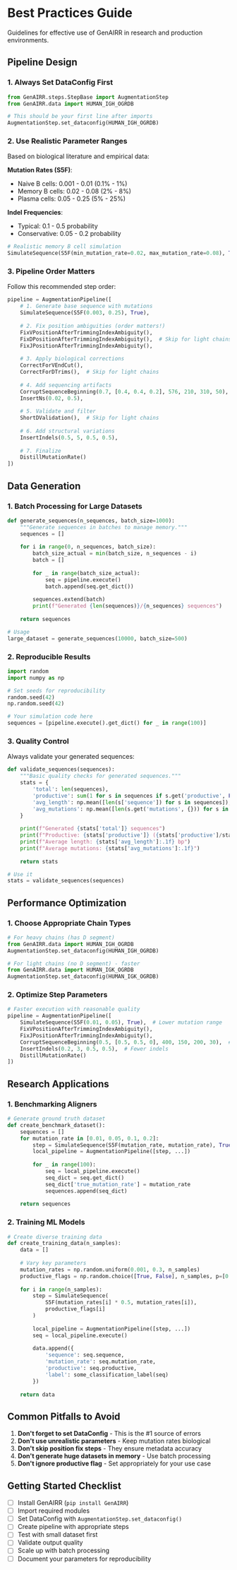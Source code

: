 # Best Practices Guide

Guidelines for effective use of GenAIRR in research and production environments.

## Pipeline Design

### 1. Always Set DataConfig First
```python
from GenAIRR.steps.StepBase import AugmentationStep
from GenAIRR.data import HUMAN_IGH_OGRDB

# This should be your first line after imports
AugmentationStep.set_dataconfig(HUMAN_IGH_OGRDB)
```

### 2. Use Realistic Parameter Ranges
Based on biological literature and empirical data:

**Mutation Rates (S5F)**:
- Naive B cells: 0.001 - 0.01 (0.1% - 1%)
- Memory B cells: 0.02 - 0.08 (2% - 8%)
- Plasma cells: 0.05 - 0.25 (5% - 25%)

**Indel Frequencies**:
- Typical: 0.1 - 0.5 probability
- Conservative: 0.05 - 0.2 probability

```python
# Realistic memory B cell simulation
SimulateSequence(S5F(min_mutation_rate=0.02, max_mutation_rate=0.08), True)
```

### 3. Pipeline Order Matters
Follow this recommended step order:

```python
pipeline = AugmentationPipeline([
    # 1. Generate base sequence with mutations
    SimulateSequence(S5F(0.003, 0.25), True),
    
    # 2. Fix position ambiguities (order matters!)
    FixVPositionAfterTrimmingIndexAmbiguity(),
    FixDPositionAfterTrimmingIndexAmbiguity(),  # Skip for light chains
    FixJPositionAfterTrimmingIndexAmbiguity(),
    
    # 3. Apply biological corrections
    CorrectForVEndCut(),
    CorrectForDTrims(),  # Skip for light chains
    
    # 4. Add sequencing artifacts
    CorruptSequenceBeginning(0.7, [0.4, 0.4, 0.2], 576, 210, 310, 50),
    InsertNs(0.02, 0.5),
    
    # 5. Validate and filter
    ShortDValidation(),  # Skip for light chains
    
    # 6. Add structural variations
    InsertIndels(0.5, 5, 0.5, 0.5),
    
    # 7. Finalize
    DistillMutationRate()
])
```

## Data Generation

### 1. Batch Processing for Large Datasets
```python
def generate_sequences(n_sequences, batch_size=1000):
    """Generate sequences in batches to manage memory."""
    sequences = []
    
    for i in range(0, n_sequences, batch_size):
        batch_size_actual = min(batch_size, n_sequences - i)
        batch = []
        
        for _ in range(batch_size_actual):
            seq = pipeline.execute()
            batch.append(seq.get_dict())
        
        sequences.extend(batch)
        print(f"Generated {len(sequences)}/{n_sequences} sequences")
    
    return sequences

# Usage
large_dataset = generate_sequences(10000, batch_size=500)
```

### 2. Reproducible Results
```python
import random
import numpy as np

# Set seeds for reproducibility
random.seed(42)
np.random.seed(42)

# Your simulation code here
sequences = [pipeline.execute().get_dict() for _ in range(100)]
```

### 3. Quality Control
Always validate your generated sequences:

```python
def validate_sequences(sequences):
    """Basic quality checks for generated sequences."""
    stats = {
        'total': len(sequences),
        'productive': sum(1 for s in sequences if s.get('productive', False)),
        'avg_length': np.mean([len(s['sequence']) for s in sequences]),
        'avg_mutations': np.mean([len(s.get('mutations', {})) for s in sequences])
    }
    
    print(f"Generated {stats['total']} sequences")
    print(f"Productive: {stats['productive']} ({stats['productive']/stats['total']*100:.1f}%)")
    print(f"Average length: {stats['avg_length']:.1f} bp")
    print(f"Average mutations: {stats['avg_mutations']:.1f}")
    
    return stats

# Use it
stats = validate_sequences(sequences)
```

## Performance Optimization

### 1. Choose Appropriate Chain Types
```python
# For heavy chains (has D segment)
from GenAIRR.data import HUMAN_IGH_OGRDB
AugmentationStep.set_dataconfig(HUMAN_IGH_OGRDB)

# For light chains (no D segment) - faster
from GenAIRR.data import HUMAN_IGK_OGRDB
AugmentationStep.set_dataconfig(HUMAN_IGK_OGRDB)
```

### 2. Optimize Step Parameters
```python
# Faster execution with reasonable quality
pipeline = AugmentationPipeline([
    SimulateSequence(S5F(0.01, 0.05), True),  # Lower mutation range
    FixVPositionAfterTrimmingIndexAmbiguity(),
    FixJPositionAfterTrimmingIndexAmbiguity(),
    CorruptSequenceBeginning(0.5, [0.5, 0.5, 0], 400, 150, 200, 30),  # Reduced complexity
    InsertIndels(0.2, 3, 0.5, 0.5),  # Fewer indels
    DistillMutationRate()
])
```

## Research Applications

### 1. Benchmarking Aligners
```python
# Generate ground truth dataset
def create_benchmark_dataset():
    sequences = []
    for mutation_rate in [0.01, 0.05, 0.1, 0.2]:
        step = SimulateSequence(S5F(mutation_rate, mutation_rate), True)
        local_pipeline = AugmentationPipeline([step, ...])
        
        for _ in range(100):
            seq = local_pipeline.execute()
            seq_dict = seq.get_dict()
            seq_dict['true_mutation_rate'] = mutation_rate
            sequences.append(seq_dict)
    
    return sequences
```

### 2. Training ML Models
```python
# Create diverse training data
def create_training_data(n_samples):
    data = []
    
    # Vary key parameters
    mutation_rates = np.random.uniform(0.001, 0.3, n_samples)
    productive_flags = np.random.choice([True, False], n_samples, p=[0.8, 0.2])
    
    for i in range(n_samples):
        step = SimulateSequence(
            S5F(mutation_rates[i] * 0.5, mutation_rates[i]), 
            productive_flags[i]
        )
        
        local_pipeline = AugmentationPipeline([step, ...])
        seq = local_pipeline.execute()
        
        data.append({
            'sequence': seq.sequence,
            'mutation_rate': seq.mutation_rate,
            'productive': seq.productive,
            'label': some_classification_label(seq)
        })
    
    return data
```

## Common Pitfalls to Avoid

1. **Don't forget to set DataConfig** - This is the #1 source of errors
2. **Don't use unrealistic parameters** - Keep mutation rates biological
3. **Don't skip position fix steps** - They ensure metadata accuracy
4. **Don't generate huge datasets in memory** - Use batch processing
5. **Don't ignore productive flag** - Set appropriately for your use case

## Getting Started Checklist

- [ ] Install GenAIRR (`pip install GenAIRR`)
- [ ] Import required modules
- [ ] Set DataConfig with `AugmentationStep.set_dataconfig()`
- [ ] Create pipeline with appropriate steps
- [ ] Test with small dataset first
- [ ] Validate output quality
- [ ] Scale up with batch processing
- [ ] Document your parameters for reproducibility
